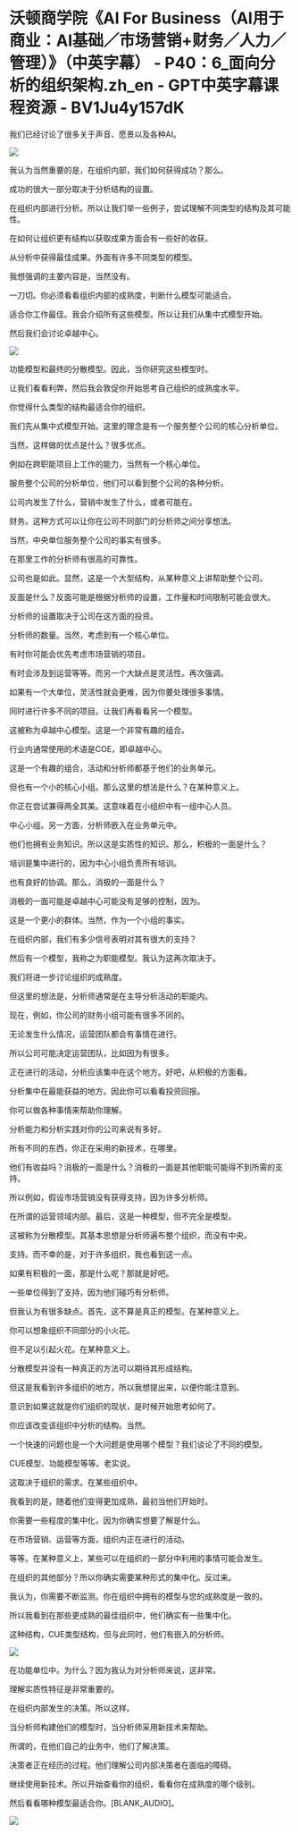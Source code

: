 # 沃顿商学院《AI For Business（AI用于商业：AI基础／市场营销+财务／人力／管理）》（中英字幕） - P40：6_面向分析的组织架构.zh_en - GPT中英字幕课程资源 - BV1Ju4y157dK

我们已经讨论了很多关于声音、愿景以及各种AI。

![](img/05b4558aaf13efad1ada829374260d2c_1.png)

我认为当然重要的是，在组织内部，我们如何获得成功？那么。

成功的很大一部分取决于分析结构的设置。

在组织内部进行分析。所以让我们举一些例子，尝试理解不同类型的结构及其可能性。

在如何让组织更有结构以获取成果方面会有一些好的收获。

从分析中获得最佳成果。外面有许多不同类型的模型。

我想强调的主要内容是，当然没有。

一刀切。你必须看看组织内部的成熟度，判断什么模型可能适合。

适合你工作最佳。我会介绍所有这些模型。所以让我们从集中式模型开始。

然后我们会讨论卓越中心。

![](img/05b4558aaf13efad1ada829374260d2c_3.png)

功能模型和最终的分散模型。因此，当你研究这些模型时。

让我们看看利弊，然后我会敦促你开始思考自己组织的成熟度水平。

你觉得什么类型的结构最适合你的组织。

我们先从集中式模型开始。这里的理念是有一个服务整个公司的核心分析单位。

当然，这样做的优点是什么？很多优点。

例如在跨职能项目上工作的能力，当然有一个核心单位。

服务整个公司的分析单位，他们可以看到整个公司的各种分析。

公司内发生了什么，营销中发生了什么，或者可能在。

财务。这种方式可以让你在公司不同部门的分析师之间分享想法。

当然，中央单位服务整个公司的事实有很多。

在那里工作的分析师有很高的可靠性。

公司也是如此。显然，这是一个大型结构，从某种意义上讲帮助整个公司。

反面是什么？反面可能是根据分析师的设置，工作量和时间限制可能会很大。

分析师的设置取决于公司在这方面的投资。

分析师的数量。当然，考虑到有一个核心单位。

有时你可能会优先考虑市场营销的项目。

有时会涉及到运营等等。而另一个大缺点是灵活性。再次强调。

如果有一个大单位，灵活性就会更难，因为你要处理很多事情。

同时进行许多不同的项目。让我们再看看另一个模型。

这被称为卓越中心模型。这是一个非常有趣的组合。

行业内通常使用的术语是COE，即卓越中心。

这是一个有趣的组合，活动和分析师都基于他们的业务单元。

但也有一个小的核心小组。那么这里的想法是什么？在某种意义上。

你正在尝试兼得两全其美。这意味着在小组织中有一组中心人员。

中心小组。另一方面，分析师嵌入在业务单元中。

他们也拥有业务知识。所以这是实质性的知识。那么，积极的一面是什么？

培训是集中进行的，因为中心小组负责所有培训。

也有良好的协调。那么，消极的一面是什么？

消极的一面可能是卓越中心可能没有足够的控制，因为。

这是一个更小的群体。当然，作为一个小组的事实。

在组织内部，我们有多少信号表明对其有很大的支持？

然后有一个模型，我称之为职能模型。我认为这再次取决于。

我们将进一步讨论组织的成熟度。

但这里的想法是，分析师通常是在主导分析活动的职能内。

现在，例如，你公司的财务小组可能有很多不同的。

无论发生什么情况，运营团队都会有事情在进行。

所以公司可能决定运营团队，比如因为有很多。

正在进行的活动，分析应该集中在这个地方。好吧，从积极的方面看。

分析集中在最能获益的地方。因此你可以看看投资回报。

你可以做各种事情来帮助你理解。

分析能力和分析实践对你的公司来说有多好。

所有不同的东西，你正在采用的新技术，在哪里。

他们有收益吗？消极的一面是什么？消极的一面是其他职能可能得不到所需的支持。

所以例如，假设市场营销没有获得支持，因为许多分析师。

在所谓的运营领域内部。最后，这是一种模型，但不完全是模型。

这被称为分散模型。其基本思想是分析师遍布整个组织，而没有中央。

支持。而不幸的是，对于许多组织，我也看到这一点。

如果有积极的一面，那是什么呢？那就是好吧。

一些单位得到了支持，因为他们碰巧有分析师。

但我认为有很多缺点。首先，这不算是真正的模型。在某种意义上。

你可以想象组织不同部分的小火花。

但不足以引起火花。在某种意义上。

分散模型并没有一种真正的方法可以期待其形成结构。

但这是我看到许多组织的地方，所以我想提出来，以便你能注意到。

意识到如果这就是你们组织的现状，是时候开始思考如何了。

你应该改变该组织中分析的结构。当然。

一个快速的问题也是一个大问题是使用哪个模型？我们谈论了不同的模型。

CUE模型、功能模型等等。老实说。

这取决于组织的需求。在某些组织中。

我看到的是，随着他们变得更加成熟，最初当他们开始时。

你需要一些程度的集中化，因为你确实想要了解是什么。

在市场营销、运营等方面，组织内正在进行的活动。

等等。在某种意义上，某些可以在组织的一部分中利用的事情可能会发生。

在组织的其他部分？所以你确实需要某种形式的集中化。反过来。

我认为，你需要不断监测。你在组织中拥有的模型与您的成熟度是一致的。

所以我看到在那些更成熟的最佳组织中，他们确实有一些集中化。

这种结构，CUE类型结构，但与此同时，他们有嵌入的分析师。

![](img/05b4558aaf13efad1ada829374260d2c_5.png)

在功能单位中。为什么？因为我认为对分析师来说，这非常。

理解实质性特征是非常重要的。

在组织内部发生的决策。所以这样。

当分析师构建他们的模型时，当分析师采用新技术来帮助。

所谓的，在他们自己的业务中，他们了解决策。

决策者正在经历的过程。他们理解公司内部决策者在面临的障碍。

继续使用新技术。所以开始查看你的组织，看看你在成熟度的哪个级别。

然后看看哪种模型最适合你。[BLANK_AUDIO]。

![](img/05b4558aaf13efad1ada829374260d2c_7.png)
